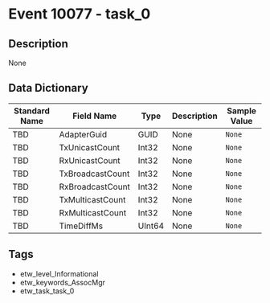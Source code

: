 # Event 10077 - task_0

## Description
None

## Data Dictionary
|Standard Name|Field Name|Type|Description|Sample Value|
|---|---|---|---|---|
|TBD|AdapterGuid|GUID|None|`None`|
|TBD|TxUnicastCount|Int32|None|`None`|
|TBD|RxUnicastCount|Int32|None|`None`|
|TBD|TxBroadcastCount|Int32|None|`None`|
|TBD|RxBroadcastCount|Int32|None|`None`|
|TBD|TxMulticastCount|Int32|None|`None`|
|TBD|RxMulticastCount|Int32|None|`None`|
|TBD|TimeDiffMs|UInt64|None|`None`|

## Tags
* etw_level_Informational
* etw_keywords_AssocMgr
* etw_task_task_0